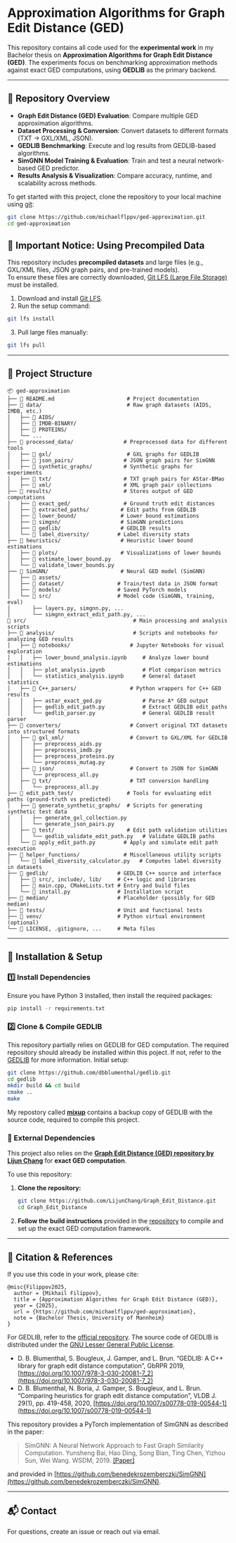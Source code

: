# **Approximation Algorithms for Graph Edit Distance (GED)**  


This repository contains all code used for the **experimental work** in my Bachelor thesis on **Approximation Algorithms for Graph Edit Distance (GED)**. The experiments focus on benchmarking approximation methods against exact GED computations, using **GEDLIB** as the primary backend.

---

## **📌 Repository Overview**
- **Graph Edit Distance (GED) Evaluation**: Compare multiple GED approximation algorithms.
- **Dataset Processing & Conversion**: Convert datasets to different formats (TXT → GXL/XML, JSON).
- **GEDLIB Benchmarking**: Execute and log results from GEDLIB-based algorithms.
- **SimGNN Model Training & Evaluation**: Train and test a neural network-based GED predictor.
- **Results Analysis & Visualization**: Compare accuracy, runtime, and scalability across methods.

To get started with this project, clone the repository to your local machine using [git](https://git-scm.com/):

```bash
git clone https://github.com/michaelflppv/ged-approximation.git
cd ged-approximation
```

## **📌 Important Notice: Using Precompiled Data**
This repository includes **precompiled datasets** and large files (e.g., GXL/XML files, JSON graph pairs, and pre-trained models).  
To ensure these files are correctly downloaded, [Git LFS (Large File Storage)](https://git-lfs.github.com/) must be installed.
1. Download and install [Git LFS](https://git-lfs.github.com/).
2. Run the setup command:
```bash
git lfs install
```
3. Pull large files manually:
```bash
git lfs pull
```

---

## **📂 Project Structure**
```
📦 ged-approximation
├── 📜 README.md                       # Project documentation
├── 📂 data/                           # Raw graph datasets (AIDS, IMDB, etc.)
│   ├── 📂 AIDS/
│   ├── 📂 IMDB-BINARY/
│   ├── 📂 PROTEINS/
│   └── ...
├── 📂 processed_data/                # Preprocessed data for different tools
│   ├── 📂 gxl/                        # GXL graphs for GEDLIB
│   ├── 📂 json_pairs/                # JSON graph pairs for SimGNN
│   ├── 📂 synthetic_graphs/          # Synthetic graphs for experiments
│   ├── 📂 txt/                       # TXT graph pairs for AStar-BMao
│   ├── 📂 xml/                       # XML graph pair collections
├── 📂 results/                       # Stores output of GED computations
│   ├── 📂 exact_ged/                 # Ground truth edit distances
│   ├── 📂 extracted_paths/          # Edit paths from GEDLIB
│   ├── 📂 lower_bound/              # Lower bound estimations
│   ├── 📂 simgnn/                   # SimGNN predictions
│   ├── 📂 gedlib/                   # GEDLIB results
│   └── 📂 label_diversity/         # Label diversity stats
├── 📂 heuristics/                   # Heuristic lower bound estimations
│   ├── 📂 plots/                    # Visualizations of lower bounds
│   ├── 📜 estimate_lower_bound.py
│   └── 📜 validate_lower_bounds.py
├── 📂 SimGNN/                       # Neural GED model (SimGNN)
│   ├── 📂 assets/                   
│   ├── 📂 dataset/                 # Train/test data in JSON format
│   ├── 📂 models/                  # Saved PyTorch models
│   └── 📂 src/                     # Model code (SimGNN, training, eval)
│       ├── layers.py, simgnn.py, ...
│       └── simgnn_extract_edit_path.py, ...
📂 src/                                  # Main processing and analysis scripts
├── 📂 analysis/                         # Scripts and notebooks for analyzing GED results
│   ├── 📂 notebooks/                   # Jupyter Notebooks for visual exploration
│   │   ├── lower_bound_analysis.ipynb     # Analyze lower bound estimations
│   │   ├── plot_analysis.ipynb            # Plot comparison metrics
│   │   └── statistics_analysis.ipynb      # General dataset statistics
│   ├── 📂 C++_parsers/                 # Python wrappers for C++ GED results
│   │   ├── astar_exact_ged.py             # Parse A* GED output
│   │   ├── gedlib_edit_path.py            # Extract GEDLIB edit paths
│   │   └── gedlib_parser.py               # General GEDLIB result parser
├── 📂 converters/                      # Convert original TXT datasets into structured formats
│   ├── 📂 gxl_xml/                     # Convert to GXL/XML for GEDLIB
│   │   ├── preprocess_aids.py
│   │   ├── preprocess_imdb.py
│   │   ├── preprocess_proteins.py
│   │   └── preprocess_mutag.py
│   ├── 📂 json/                        # Convert to JSON for SimGNN
│   │   └── preprocess_all.py             
│   ├── 📂 txt/                         # TXT conversion handling
│   │   └── preprocess_all.py
├── 📂 edit_path_test/                 # Tools for evaluating edit paths (ground-truth vs predicted)
│   ├── 📂 generate_synthetic_graphs/  # Scripts for generating synthetic test data
│   │   ├── generate_gxl_collection.py     
│   │   └── generate_json_pairs.py         
│   ├── 📂 test/                       # Edit path validation utilities
│   │   └── gedlib_validate_edit_path.py   # Validate GEDLIB paths
│   └── 📜 apply_edit_path.py         # Apply and simulate edit path execution
├── 📂 helper_functions/              # Miscellaneous utility scripts
│   └── 📜 label_diversity_calculator.py   # Computes label diversity in datasets
├── 📂 gedlib/                      # GEDLIB C++ source and interface
│   ├── 📂 src/, include/, lib/     # C++ logic and libraries
│   ├── 📜 main.cpp, CMakeLists.txt # Entry and build files
│   └── 📜 install.py               # Installation script
├── 📂 median/                      # Placeholder (possibly for GED median)
├── 📂 tests/                       # Unit and functional tests
├── 📂 venv/                        # Python virtual environment (optional)
└── 📜 LICENSE, .gitignore, ...     # Meta files

```

---

## **🚀 Installation & Setup**
### **1️⃣ Install Dependencies**
Ensure you have Python 3 installed, then install the required packages:
```bash
pip install -r requirements.txt
```

### **2️⃣ Clone & Compile GEDLIB**
This repository partially relies on GEDLIB for GED computation. The required repository should already be installed within this poject. If not, refer to the [GEDLIB](https://github.com/dbblumenthal/gedlib) for more information.
Initial setup:
```bash
git clone https://github.com/dbblumenthal/gedlib.git
cd gedlib
mkdir build && cd build
cmake ..
make
```

My repostory called **[mixup](https://github.com/michaelflppv/mixup.git)** contains a backup copy of GEDLIB with the source code, required to compile this project.

### **📌 External Dependencies**
This project also relies on the **[Graph Edit Distance (GED) repository by Lijun Chang](https://github.com/LijunChang/Graph_Edit_Distance.git)** for **exact GED computation**.  

To use this repository:
1. **Clone the repository:**
   ```bash
   git clone https://github.com/LijunChang/Graph_Edit_Distance.git
   cd Graph_Edit_Distance
   ```
2. **Follow the build instructions** provided in the [repository]((https://github.com/LijunChang/Graph_Edit_Distance.git)) to compile and set up the exact GED computation framework.
---


## **📜 Citation & References**
If you use this code in your work, please cite:
```
@misc{Filippov2025,
  author = {Mikhail Filippov},
  title = {Approximation Algorithms for Graph Edit Distance (GED)},
  year = {2025},
  url = {https://github.com/michaelflppv/ged-approximation},
  note = {Bachelor Thesis, University of Mannheim}
}
```
For GEDLIB, refer to the [official repository](https://github.com/dbblumenthal/gedlib). The source code of GEDLIB is distributed under the [GNU Lesser General Public License](https://www.gnu.org/licenses/lgpl-3.0.en.html).

- D. B. Blumenthal, S. Bougleux, J. Gamper, and L. Brun. &ldquo;GEDLIB: A C++ library for graph edit distance computation&rdquo;, GbRPR 2019, [https://doi.org/10.1007/978-3-030-20081-7_2](https://doi.org/10.1007/978-3-030-20081-7_2)
- D. B. Blumenthal, N. Boria, J. Gamper, S. Bougleux, and L. Brun. &ldquo;Comparing heuristics for graph edit distance computation&rdquo;, VLDB J. 29(1), pp. 419-458, 2020, [https://doi.org/10.1007/s00778-019-00544-1](https://doi.org/10.1007/s00778-019-00544-1)

This repository provides a PyTorch implementation of SimGNN as described in the paper:

> SimGNN: A Neural Network Approach to Fast Graph Similarity Computation.
> Yunsheng Bai, Hao Ding, Song Bian, Ting Chen, Yizhou Sun, Wei Wang.
> WSDM, 2019.
> [[Paper]](http://web.cs.ucla.edu/~yzsun/papers/2019_WSDM_SimGNN.pdf)

and provided in [https://github.com/benedekrozemberczki/SimGNN](https://github.com/benedekrozemberczki/SimGNN).

---

## **📬 Contact**
For questions, create an issue or reach out via email.
